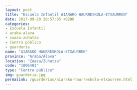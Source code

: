 ```yaml
---
layout: post
title: "Escuela Infantil AIARAKO HAURRESKOLA-ETXAURREN"
date: 2017-09-20 20:57:05 +0200
categories:
- Escuela Infantil
- araba-alava
- zuaza-zuhatza
- Centro público
- guarderia
name: "AIARAKO HAURRESKOLA-ETXAURREN"
province: "Araba/Álava"
location: "Zuaza/Zuhatza"
code: "1006401"
type: "Centro público"
img: guarderia.jpg
permalink: /guarderias/aiarako-haurreskola-etxaurren.html
---
```


